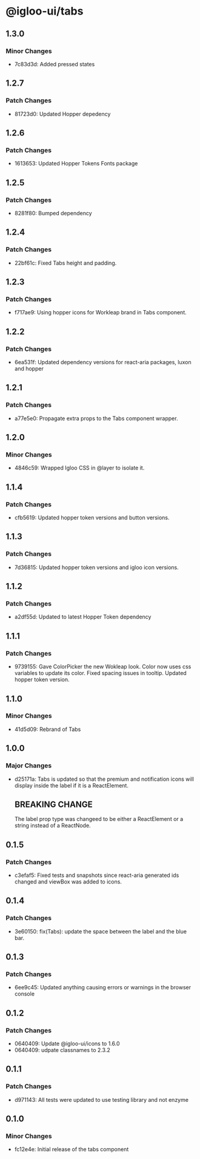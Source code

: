 # @igloo-ui/tabs

## 1.3.0

### Minor Changes

- 7c83d3d: Added pressed states

## 1.2.7

### Patch Changes

- 81723d0: Updated Hopper depedency

## 1.2.6

### Patch Changes

- 1613653: Updated Hopper Tokens Fonts package

## 1.2.5

### Patch Changes

- 8281f80: Bumped dependency

## 1.2.4

### Patch Changes

- 22bf61c: Fixed Tabs height and padding.

## 1.2.3

### Patch Changes

- f717ae9: Using hopper icons for Workleap brand in Tabs component.

## 1.2.2

### Patch Changes

- 6ea531f: Updated dependency versions for react-aria packages, luxon and hopper

## 1.2.1

### Patch Changes

- a77e5e0: Propagate extra props to the Tabs component wrapper.

## 1.2.0

### Minor Changes

- 4846c59: Wrapped Igloo CSS in @layer to isolate it.

## 1.1.4

### Patch Changes

- cfb5619: Updated hopper token versions and button versions.

## 1.1.3

### Patch Changes

- 7d36815: Updated hopper token versions and igloo icon versions.

## 1.1.2

### Patch Changes

- a2df55d: Updated to latest Hopper Token dependency

## 1.1.1

### Patch Changes

- 9739155: Gave ColorPicker the new Wokleap look. Color now uses css variables to update its color. Fixed spacing issues in tooltip. Updated hopper token version.

## 1.1.0

### Minor Changes

- 41d5d09: Rebrand of Tabs

## 1.0.0

### Major Changes

- d25171a: Tabs is updated so that the premium and notification icons will display inside the label if it is a ReactElement.

  ## BREAKING CHANGE

  The label prop type was changeed to be either a ReactElement or a string instead of a ReactNode.

## 0.1.5

### Patch Changes

- c3efaf5: Fixed tests and snapshots since react-aria generated ids changed and viewBox was added to icons.

## 0.1.4

### Patch Changes

- 3e60150: fix(Tabs): update the space between the label and the blue bar.

## 0.1.3

### Patch Changes

- 6ee9c45: Updated anything causing errors or warnings in the browser console

## 0.1.2

### Patch Changes

- 0640409: Update @igloo-ui/icons to 1.6.0
- 0640409: udpate classnames to 2.3.2

## 0.1.1

### Patch Changes

- d971143: All tests were updated to use testing library and not enzyme

## 0.1.0

### Minor Changes

- fc12e4e: Initial release of the tabs component
